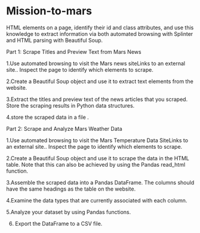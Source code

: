 # Mission-to-mars

HTML elements on a page, identify their id and class attributes, and use this knowledge to extract information via both automated browsing with Splinter and HTML parsing with Beautiful Soup.

Part 1: Scrape Titles and Preview Text from Mars News

1.Use automated browsing to visit the Mars news siteLinks to an external site.. Inspect the page to identify which elements to scrape.

2.Create a Beautiful Soup object and use it to extract text elements from the website.

3.Extract the titles and preview text of the news articles that you scraped. Store the scraping results in Python data structures.

4.store the scraped data in a file .


Part 2: Scrape and Analyze Mars Weather Data

1.Use automated browsing to visit the Mars Temperature Data SiteLinks to an external site.. Inspect the page to identify which elements to scrape.

2.Create a Beautiful Soup object and use it to scrape the data in the HTML table. Note that this can also be achieved by using the Pandas read_html function.

3.Assemble the scraped data into a Pandas DataFrame. The columns should have the same headings as the table on the website. 

4.Examine the data types that are currently associated with each column.

5.Analyze your dataset by using Pandas functions.

6. Export the DataFrame to a CSV file.



